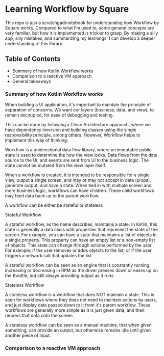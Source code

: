 # Learning Workflow by Square
This repo is just a scratchpad/notebook for understanding how Workflow by Square works.
Compared to what I'm used to, some general concepts are very familiar, but how it is implemented is
trickier to grasp. By making a silly app, silly mistakes, and summarizing my learnings, I can develop
a deeper understanding of this library.

## Table of Contents
 - Summary of how Kotlin Workflow works
 - Comparison to a reactive VM approach
 - General takeaways

### Summary of how Kotlin Workflow works

When building a UI application, it's important to maintain the principle of separation of concerns.
We want our layers (business, data, and view), to remain decoupled, for ease of debugging and testing.

This can be done by following a Clean Architecture approach, where we have dependency inversion and
building classes using the single responsibility principle, among others. However, Workflow
helps to implement this way of thinking.

Workflow is a unidirectional data flow library, where an immutable public state is used to determine
the how the view looks. Data flows from the data source to the UI, and events are sent from UI to the
business logic. The state cannot be mutated from the view layer itself.

When a workflow is created, it is intended to be responsible for a single view, output a single screen,
and may or may not accept in data (props), generate output, and have a state. When tied in with multiple screen
and more business logic, workflows can have children. These child workflows may feed data back up to the parent workflow.

A workflow can be either be stateful or stateless

Stateful Workflow 

A stateful workflow, as the name describes, maintains a state. In Kotlin, this state is generally a data
class with properties that represent the state of the screen. For example, you can have a state
that maintains a list of objects in a single property. This property can have an empty list or a non-empty list of objects.
This state can change through actions performed by the user. For example, if the user removes or adds
objects to the list, or if the user triggers a network call that updates the list.

A stateful workflow can be seen as an engine that is constantly running, increasing or decreasing in RPM
as the driver presses down or eases up on the throttle, but still always providing output as it runs.

Stateless Workflow

A stateless workflow is a workflow that does NOT maintain a state. This is seen for workflows where they
does not need to maintain actions by users, and just display data passed down to it from it's parent workflow.
These workflows are generally more simple as it is just given data, and then renders that data onto the screen.

A stateless workflow can be seen as a manual machine, that when given something, can provide an output, but otherwise
remains idle until given another piece of input.

### Comparison to a reactive VM approach

